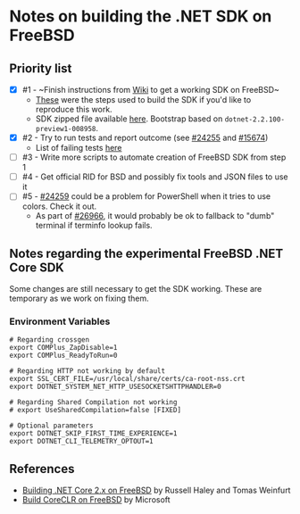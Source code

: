 # Notes on building the .NET SDK on FreeBSD

## Priority list

- [x] #1 - ~Finish instructions from [Wiki](https://github.com/dotnet/corefx/wiki/Building-.NET-Core--2.x-on-FreeBSD) to get a working SDK on FreeBSD~
  - [These](https://github.com/dotnet/corefx/wiki/Building-.NET-Core--2.x-on-FreeBSD#building-freebsd-sdk) were the steps used to build the SDK if you'd like to reproduce this work.
  - SDK zipped file available [here](http://distcache.FreeBSD.org/local-distfiles/dbn/dotnet/dotnetcli-freebsd.11-x64.zip). Bootstrap based on `dotnet-2.2.100-preview1-008958`.
- [x] #2 - Try to run tests and report outcome (see [#24255](https://github.com/dotnet/corefx/issues/24255) and [#15674](https://github.com/dotnet/coreclr/issues/15674))
  - List of failing tests [here](https://github.com/dotnet/coreclr/issues/18067#issuecomment-403099320)
- [ ] #3 - Write more scripts to automate creation of FreeBSD SDK from step 1
- [ ] #4 - Get official RID for BSD and possibly fix tools and JSON files to use it
- [ ] #5 - [#24259](https://github.com/dotnet/corefx/issues/24259) could be a problem for PowerShell when it tries to use colors. Check it out.
  - As part of [#26966](https://github.com/dotnet/corefx/issues/26966), it would probably be ok to fallback to "dumb" terminal if terminfo lookup fails.
  
## Notes regarding the experimental FreeBSD .NET Core SDK

Some changes are still necessary to get the SDK working. These are temporary as we work on fixing them.

### Environment Variables

```
# Regarding crossgen
export COMPlus_ZapDisable=1
export COMPlus_ReadyToRun=0

# Regarding HTTP not working by default
export SSL_CERT_FILE=/usr/local/share/certs/ca-root-nss.crt
export DOTNET_SYSTEM_NET_HTTP_USESOCKETSHTTPHANDLER=0

# Regarding Shared Compilation not working
# export UseSharedCompilation=false [FIXED]

# Optional parameters
export DOTNET_SKIP_FIRST_TIME_EXPERIENCE=1
export DOTNET_CLI_TELEMETRY_OPTOUT=1
```

## References

- [Building .NET Core 2.x on FreeBSD](https://github.com/dotnet/corefx/wiki/Building-.NET-Core--2.x-on-FreeBSD) by Russell Haley and Tomas Weinfurt
- [Build CoreCLR on FreeBSD](https://github.com/dotnet/coreclr/blob/release/2.1/Documentation/building/freebsd-instructions.md) by Microsoft
